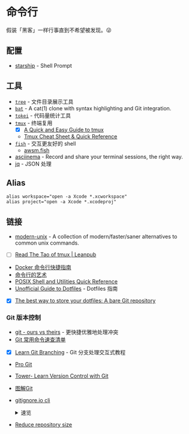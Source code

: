 # 命令行

假装「黑客」一样行事直到不希望被发现。😜

## 配置

- [starship](https://github.com/starship/starship) - Shell Prompt

## 工具

- [`tree`]() - 文件目录展示工具
- [`bat`](https://github.com/sharkdp/bat) - A cat(1) clone with syntax highlighting and Git integration.
- [`tokei`](https://github.com/XAMPPRocky/tokei) - 代码量统计工具
- [`tmux`](https://github.com/tmux/tmux) - 终端复用
	- [x] [A Quick and Easy Guide to tmux](https://www.hamvocke.com/blog/a-quick-and-easy-guide-to-tmux/)
	- [Tmux Cheat Sheet & Quick Reference](https://tmuxcheatsheet.com/)
- [`fish`](https://fishshell.com/) - 交互更友好的 shell
	- [awsm.fish](https://github.com/jorgebucaran/awsm.fish)
- [asciinema](https://asciinema.org/) - Record and share your terminal sessions, the right way.
- [jq](https://stedolan.github.io/jq/) - JSON 处理

## Alias

```
alias workspace="open -a Xcode *.xcworkspace"
alias project="open -a Xcode *.xcodeproj"
```

## 链接

- [modern-unix](https://github.com/ibraheemdev/modern-unix) - A collection of modern/faster/saner alternatives to common unix commands.
- [ ] [Read The Tao of tmux | Leanpub](https://leanpub.com/the-tao-of-tmux/read)
- [Docker 命令行快捷指南](https://devhints.io/docker)
- [命令行的艺术](https://github.com/jlevy/the-art-of-command-line/blob/master/README-zh.md)
- [POSIX Shell and Utilities Quick Reference](http://shellhaters.org/)
- [Unofficial Guide to Dotfiles](https://dotfiles.github.io/) - Dotfiles 指南
- [x] [The best way to store your dotfiles: A bare Git repository](https://www.atlassian.com/git/tutorials/dotfiles)

### Git 版本控制

- [git - ours vs theirs](https://nitaym.github.io/ourstheirs/) - 更快捷优雅地处理冲突
- [Git 常用命令速查清单](./git-quick-checklist.md)
- [x] [Learn Git Branching](https://learngitbranching.js.org/?locale=zh_CN) - Git 分支处理交互式教程
- [Pro Git](https://git-scm.com/book/zh/v2)
- [Tower- Learn Version Control with Git](https://www.git-tower.com/learn/git/ebook/cn/command-line/introduction)
- [图解Git](http://marklodato.github.io/visual-git-guide/index-zh-cn.html)
- [gitignore.io cli](https://docs.gitignore.io/install/command-line)

  <details><summary>速览</summary>

  安装：

  zhs
  ```sh
  echo "function gi() { curl -sLw "\n" https://www.toptal.com/  developers/gitignore/api/\$@ ;}" >> \
  ~/.zshrc && source ~/.zshrc
  ```

  使用：

  - `gi ios,swift >> .gitignore`
  - `gi list`
  </details>
- [Reduce repository size](https://docs.gitlab.com/ee/user/project/repository/reducing_the_repo_size_using_git.html)
